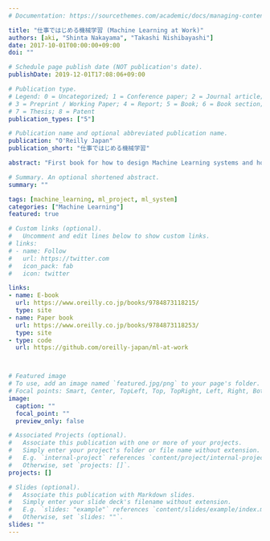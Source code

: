 ```yaml
---
# Documentation: https://sourcethemes.com/academic/docs/managing-content/

title: "仕事ではじめる機械学習 (Machine Learning at Work)"
authors: [aki, "Shinta Nakayama", "Takashi Nishibayashi"]
date: 2017-10-01T00:00:00+09:00
doi: ""

# Schedule page publish date (NOT publication's date).
publishDate: 2019-12-01T17:08:06+09:00

# Publication type.
# Legend: 0 = Uncategorized; 1 = Conference paper; 2 = Journal article;
# 3 = Preprint / Working Paper; 4 = Report; 5 = Book; 6 = Book section;
# 7 = Thesis; 8 = Patent
publication_types: ["5"]

# Publication name and optional abbreviated publication name.
publication: "O'Reilly Japan"
publication_short: "仕事ではじめる機械学習"

abstract: "First book for how to design Machine Learning systems and how to proceed Machine Learning projects. This book is originally written in Japanese, but available in Korean, Simplified Chinese, and Traditional Chinese."

# Summary. An optional shortened abstract.
summary: ""

tags: [machine_learning, ml_project, ml_system]
categories: ["Machine Learning"]
featured: true

# Custom links (optional).
#   Uncomment and edit lines below to show custom links.
# links:
# - name: Follow
#   url: https://twitter.com
#   icon_pack: fab
#   icon: twitter

links:
- name: E-book
  url: https://www.oreilly.co.jp/books/9784873118215/
  type: site
- name: Paper book
  url: https://www.oreilly.co.jp/books/9784873118253/
  type: site
- type: code
  url: https://github.com/oreilly-japan/ml-at-work



# Featured image
# To use, add an image named `featured.jpg/png` to your page's folder.
# Focal points: Smart, Center, TopLeft, Top, TopRight, Left, Right, BottomLeft, Bottom, BottomRight.
image:
  caption: ""
  focal_point: ""
  preview_only: false

# Associated Projects (optional).
#   Associate this publication with one or more of your projects.
#   Simply enter your project's folder or file name without extension.
#   E.g. `internal-project` references `content/project/internal-project/index.md`.
#   Otherwise, set `projects: []`.
projects: []

# Slides (optional).
#   Associate this publication with Markdown slides.
#   Simply enter your slide deck's filename without extension.
#   E.g. `slides: "example"` references `content/slides/example/index.md`.
#   Otherwise, set `slides: ""`.
slides: ""
---
```

